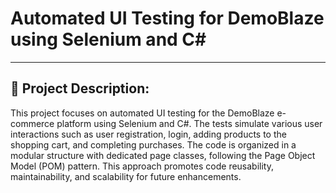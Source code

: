 # Automated UI Testing for DemoBlaze using Selenium and C#
---

## 🔹 Project Description:

This project focuses on automated UI testing for the DemoBlaze e-commerce platform using Selenium and C#. The tests simulate various user interactions such as user registration, login, adding products to the shopping cart, and completing purchases.
The code is organized in a modular structure with dedicated page classes, following the Page Object Model (POM) pattern. This approach promotes code reusability, maintainability, and scalability for future enhancements.


